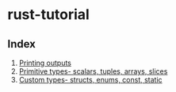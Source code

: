 # rust-tutorial

## Index
1. [Printing outputs](./1-printing)
2. [Primitive types- scalars, tuples, arrays, slices](./2-primitives)
3. [Custom types- structs, enums, const, static](./3-custom-types)
